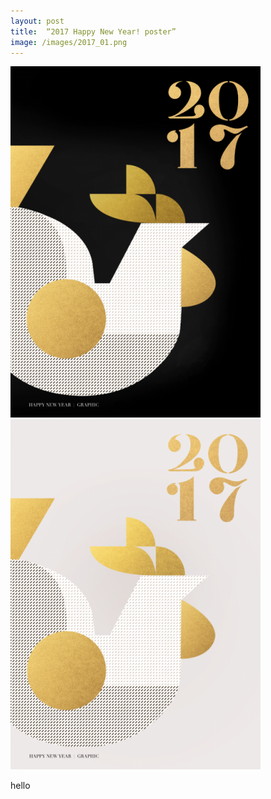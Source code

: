 ```yaml
---
layout: post
title:  “2017 Happy New Year! poster”
image: /images/2017_01.png
---
```

![2017_01.png](/images/2017_01.png)
![2017_01.png](/images/2017_02.png)

hello
